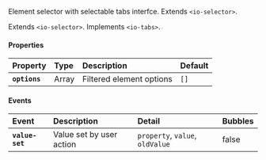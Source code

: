 Element selector with selectable tabs interfce. Extends `<io-selector>`.

Extends `<io-selector>`. Implements `<io-tabs>`.

<io-element-demo element="io-selector-tabs" properties='{"elements": [["div", {"name": "first"}, "First content"], ["div", {"name": "second"}, "Second content"], ["div", {"name": "third"}, "Third content"], ["div", {"name": "fourth"}, "Fourth content"]], "value": "first", "cache": false, "precache": false, "options": ["first", "second", "third", "fourth"]}' config='{"value": ["io-option", {"options": ["first", "second", "third", "fourth"]}]}'></io-element-demo>

#### Properties ####

| Property | Type | Description | Default |
|:---------|:-----|:------------|:--------|
| **`options`** | Array    | Filtered element options    | `[]`    |

#### Events ####

| Event | Description | Detail | Bubbles |
|:------|:------------|:-------|:--------|
| **`value-set`** | Value set by user action | `property`, `value`, `oldValue` | false |
